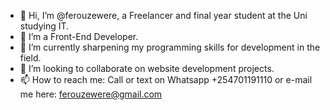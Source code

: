 - 👋 Hi, I’m @ferouzewere, a Freelancer and final year student at the Uni studying IT.
- 👀 I’m a Front-End Developer.
- 🌱 I’m currently sharpening my programming skills for development in the field.
- 💞️ I’m looking to collaborate on website development projects.
- 📫 How to reach me: Call or text on Whatsapp +254701191110 or e-mail me here: ferouzewere@gmail.com

<!---
ferouzewere/ferouzewere is a ✨ special ✨ repository because its `README.md` (this file) appears on your GitHub profile.
You can click the Preview link to take a look at your changes.
--->
